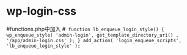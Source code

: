 # wp-login-css
#functions.php中加入
#<code>
  function lb_enqueue_login_style() {
    wp_enqueue_style( 'admin-login', get_template_directory_uri() . '/app/admin-login.css' );
}
add_action( 'login_enqueue_scripts', 'lb_enqueue_login_style' );
</code>
